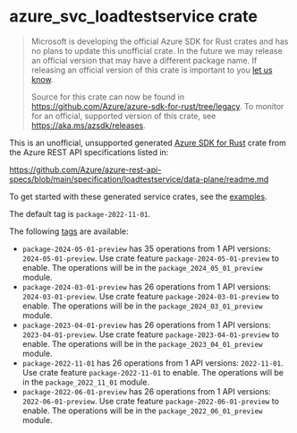 # azure_svc_loadtestservice crate

> Microsoft is developing the official Azure SDK for Rust crates and has no plans to update this unofficial crate.
> In the future we may release an official version that may have a different package name.
> If releasing an official version of this crate is important to you [let us know](https://github.com/Azure/azure-sdk-for-rust/issues/new/choose).
>
> Source for this crate can now be found in <https://github.com/Azure/azure-sdk-for-rust/tree/legacy>.
> To monitor for an official, supported version of this crate, see <https://aka.ms/azsdk/releases>.

This is an unofficial, unsupported generated [Azure SDK for Rust](https://github.com/Azure/azure-sdk-for-rust/tree/legacy) crate from the Azure REST API specifications listed in:

https://github.com/Azure/azure-rest-api-specs/blob/main/specification/loadtestservice/data-plane/readme.md

To get started with these generated service crates, see the [examples](https://github.com/Azure/azure-sdk-for-rust/blob/legacy/services/README.md#examples).

The default tag is `package-2022-11-01`.

The following [tags](https://github.com/Azure/azure-sdk-for-rust/blob/legacy/services/tags.md) are available:

- `package-2024-05-01-preview` has 35 operations from 1 API versions: `2024-05-01-preview`. Use crate feature `package-2024-05-01-preview` to enable. The operations will be in the `package_2024_05_01_preview` module.
- `package-2024-03-01-preview` has 26 operations from 1 API versions: `2024-03-01-preview`. Use crate feature `package-2024-03-01-preview` to enable. The operations will be in the `package_2024_03_01_preview` module.
- `package-2023-04-01-preview` has 26 operations from 1 API versions: `2023-04-01-preview`. Use crate feature `package-2023-04-01-preview` to enable. The operations will be in the `package_2023_04_01_preview` module.
- `package-2022-11-01` has 26 operations from 1 API versions: `2022-11-01`. Use crate feature `package-2022-11-01` to enable. The operations will be in the `package_2022_11_01` module.
- `package-2022-06-01-preview` has 26 operations from 1 API versions: `2022-06-01-preview`. Use crate feature `package-2022-06-01-preview` to enable. The operations will be in the `package_2022_06_01_preview` module.